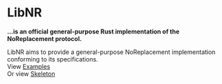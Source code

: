 # LibNR

**...is an official general-purpose Rust implementation of the NoReplacement protocol.**

LibNR aims to provide a general-purpose NoReplacement implementation conforming to its specifications.  
View [Examples](EXAMPLES.md)  
Or view [Skeleton](SKELETON.md)
